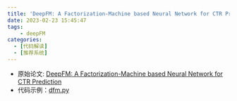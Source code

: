 ```yaml
---
title: 'DeepFM: A Factorization-Machine based Neural Network for CTR Prediction'
date: 2023-02-23 15:45:47
tags: 
    - deepFM
categories: 
  - [代码解读]
  - [推荐系统]
---
```


* 原始论文: [DeepFM: A Factorization-Machine based Neural Network for CTR Prediction](https://arxiv.org/abs/1703.04247)
* 代码示例：[dfm.py](https://github.com/forrestneo/pytorch-fm/blob/master/torchfm/model/dfm.py)